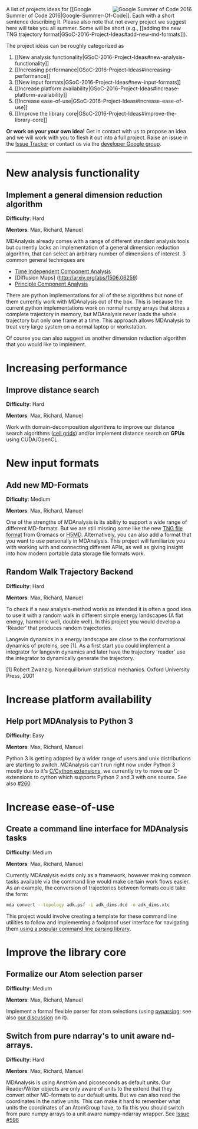 <img src="https://developers.google.com/open-source/gsoc/images/gsoc2016-sun-373x373.png" title="Google Summer of Code 2016" alt="Google Summer of Code 2016" align="right"/>
A list of projects ideas for [[Google Summer of Code 2016|Google-Summer-Of-Code]]. Each with a short sentence describing it. Please also note that not every project we suggest here will take you all summer. Some will be short (e.g., [[adding the new TNG trajectory format|GSoC-2016-Project-Ideas#add-new-md-formats]]). 

The project ideas can be roughly categorized as

1. [[New analysis functionality|GSoC-2016-Project-Ideas#new-analysis-functionality]]
2. [[Increasing performance|GSoC-2016-Project-Ideas#increasing-performance]]
3. [[New input formats|GSoC-2016-Project-Ideas#new-input-formats]]
4. [[Increase platform availability|GSoC-2016-Project-Ideas#increase-platform-availability]]
5. [[Increase ease-of-use|GSoC-2016-Project-Ideas#increase-ease-of-use]]
6. [[Improve the library core|GSoC-2016-Project-Ideas#improve-the-library-core]]

**Or work on your your own idea!** Get in contact with us to propose an idea and we will work with you to flesh it out into a full project. Raise an issue in the [Issue Tracker](/MDAnalysis/mdanalysis/issues) or contact us via the [developer Google group](http://developers.mdanalysis.org).

------

# New analysis functionality
## Implement a general dimension reduction algorithm

**Difficulty**: Hard

**Mentors**: Max, Richard, Manuel

MDAnalysis already comes with a range of different standard analysis tools but currently lacks an implementation of a general dimension reduction algorithm, that can select an arbitrary number of dimensions of interest. 3 common general techniques are

- [Time Independent Component Analysis](http://arxiv.org/abs/1302.6614)
- [Diffusion Maps] (http://arxiv.org/abs/1506.06259)
- [Principle Component Analysis](https://en.wikipedia.org/wiki/Principal_component_analysis)

There are python implementations for all of these algorithms but none of them currently work with MDAnalysis out of the box. This is because the current python implementations work on normal numpy arrays that stores a complete trajectory in memory, but MDAnalysis never loads the whole trajectory but only one frame at a time. This approach allows MDAnalysis to treat very large system on a normal laptop or workstation.

Of course you can also suggest us another dimension reduction algorithm that you would like to implement.

# Increasing performance

## Improve distance search 

**Difficulty**: Hard

**Mentors**: Max, Richard, Manuel

Work with domain-decomposition algorithms to improve our distance search algorithms ([cell grids](https://github.com/richardjgowers/cellgrid)) and/or implement distance search on **GPUs** using CUDA/OpenCL.

# New input formats

## Add new MD-Formats

**Dificulty**: Medium

**Mentors**: Max, Richard, Manuel

One of the strengths of MDAnalysis is its ability to support a wide range of different MD-formats. But we are still missing some like the new [TNG file format](http://onlinelibrary.wiley.com/doi/10.1002/jcc.23495/abstract) from Gromacs or [H5MD](https://github.com/pdebuyl/pyh5md). Alternatively, you can also add a format that you want to use personally in MDAnalysis.
This project will familiarize you with working with and connecting different APIs,
as well as giving insight into how modern portable data storage file formats work.

## Random Walk Trajectory Backend

**Difficulty**: Hard

**Mentors**: Max, Richard, Manuel

To check if a new analysis-method works as intended it is often a good idea to use it with a random walk in different simple energy landscapes (A flat energy, harmonic well, double well). In this project you would develop a 'Reader' that produces random trajectories. 

Langevin dynamics in a energy landscape are close to the conformational dynamics of proteins, see [1]. As a first
start you could implement a integrator for langevin dynamics and later have the trajectory 'reader' use the integrator to dynamically generate the trajectory. 

[1] Robert Zwanzig. Nonequilibrium statistical mechanics. Oxford University Press,
2001

# Increase platform availability

## Help port MDAnalysis to Python 3

**Difficulty**: Easy

**Mentors**: Max, Richard, Manuel

Python 3 is getting adopted by a wider range of users and unix distributions are starting to switch.
MDAnalysis can't run right now under Python 3 mostly due to it's [C/Cython extensions](https://github.com/MDAnalysis/mdanalysis/wiki/List-of-extensions), we currently try to move our C-extensions to cython which supports Python 2 and 3 with one source. See also [#260](https://github.com/MDAnalysis/mdanalysis/issues/260)

# Increase ease-of-use

## Create a command line interface for MDAnalysis tasks

**Difficulty**: Medium

**Mentors**: Max, Richard, Manuel

Currently MDAnalysis exists only as a framework, however making common tasks available via the command line would make certain work flows easier.  As an example, the conversion of trajectories between formats could take the form: 

``` bash
mda convert --topology adk.psf -i adk_dims.dcd -o adk_dims.xtc
```

This project would involve creating a template for these command line utilities to follow and implementing a foolproof user interface for navigating them [using a popular command line parsing library](https://realpython.com/blog/python/comparing-python-command-line-parsing-libraries-argparse-docopt-click/).

# Improve the library core

## Formalize our Atom selection parser

**Difficulty**: Medium

**Mentors**: Max, Richard, Manuel

Implement a formal flexible parser for atom selections (using [pyparsing](https://pyparsing.wikispaces.com/); see also [our discussion](https://github.com/MDAnalysis/mdanalysis/issues/371) on it).

## Switch from pure ndarray's to unit aware nd-arrays.

**Difficulty**: Hard

**Mentors**: Max, Richard, Manuel

MDAnalysis is using Anström and picoseconds as default units. Our Reader/Writer objects are only aware of units to
the extend that they convert other MD-formats to our default units. But we can also read the coordinates in the native units. This can make it hard to remember what units the coordinates of an AtomGroup have, to fix this you should switch from pure numpy arrays to a unit aware numpy-ndarray wrapper. See [Issue #596](https://github.com/MDAnalysis/mdanalysis/issues/596)

